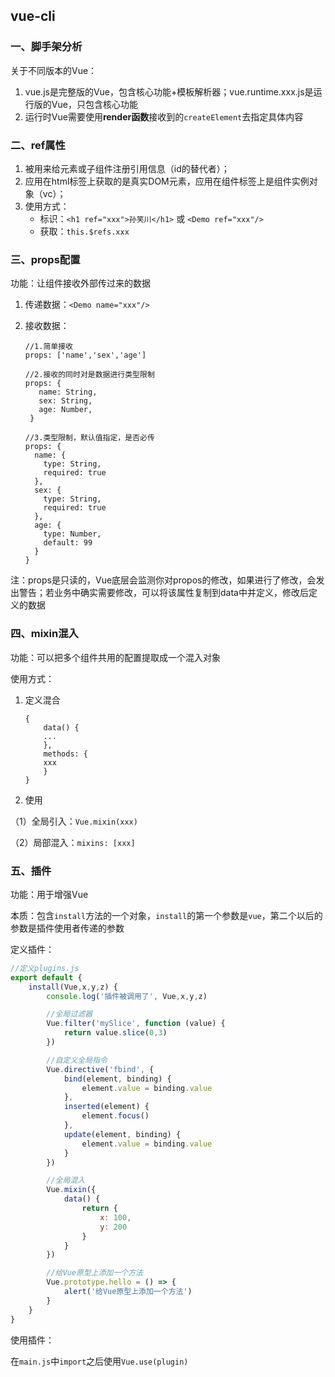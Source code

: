 ## vue-cli

### 一、脚手架分析

关于不同版本的Vue：

1. vue.js是完整版的Vue，包含核心功能+模板解析器；vue.runtime.xxx.js是运行版的Vue，只包含核心功能
2. 运行时Vue需要使用**render函数**接收到的`createElement`去指定具体内容



### 二、ref属性

1. 被用来给元素或子组件注册引用信息（id的替代者）；
2. 应用在html标签上获取的是真实DOM元素，应用在组件标签上是组件实例对象（vc）；
3. 使用方式：
   + 标识：`<h1 ref="xxx">孙笑川</h1>` 或 `<Demo ref="xxx"/>`
   + 获取：`this.$refs.xxx`



### 三、props配置

功能：让组件接收外部传过来的数据

1. 传递数据：`<Demo name="xxx"/>`

2. 接收数据：

   ```vue
   //1.简单接收
   props: ['name','sex','age']
   
   //2.接收的同时对是数据进行类型限制
   props: {
      name: String,
      sex: String,
      age: Number,
    }
   
   //3.类型限制，默认值指定，是否必传
   props: {
     name: {
       type: String,
       required: true
     },
     sex: {
       type: String,
       required: true
     },
     age: {
       type: Number,
       default: 99
     }
   }
   ```

注：props是只读的，Vue底层会监测你对propos的修改，如果进行了修改，会发出警告；若业务中确实需要修改，可以将该属性复制到data中并定义，修改后定义的数据



### 四、mixin混入

功能：可以把多个组件共用的配置提取成一个混入对象

使用方式：

1. 定义混合

   ```vue
   {
       data() {
       ...
       },
       methods: {
       xxx
       }
   }
   ```

   

2. 使用

（1）全局引入：`Vue.mixin(xxx)`

（2）局部混入：`mixins: [xxx]`



### 五、插件

功能：用于增强Vue

本质：包含`install`方法的一个对象，`install`的第一个参数是`vue`，第二个以后的参数是插件使用者传递的参数

定义插件：

```js
//定义plugins.js
export default {
    install(Vue,x,y,z) {
        console.log('插件被调用了', Vue,x,y,z)

        //全局过滤器
        Vue.filter('mySlice', function (value) {
            return value.slice(0,3)
        })

        //自定义全局指令
        Vue.directive('fbind', {
            bind(element, binding) {
                element.value = binding.value
            },
            inserted(element) {
                element.focus()
            },
            update(element, binding) {
                element.value = binding.value
            }
        })

        //全局混入
        Vue.mixin({
            data() {
                return {
                    x: 100,
                    y: 200
                }
            }
        })

        //给Vue原型上添加一个方法
        Vue.prototype.hello = () => {
            alert('给Vue原型上添加一个方法')
        }
    }
}
```

使用插件：

在`main.js`中`import`之后使用`Vue.use(plugin)`